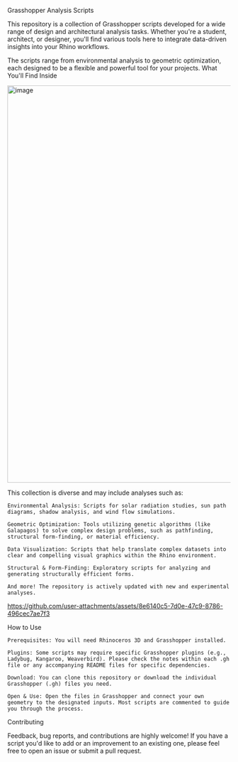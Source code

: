 Grasshopper Analysis Scripts


This repository is a collection of Grasshopper scripts developed for a wide range of design and architectural analysis tasks. Whether you're a student, architect, or designer, you'll find various tools here to integrate data-driven insights into your Rhino workflows.

The scripts range from environmental analysis to geometric optimization, each designed to be a flexible and powerful tool for your projects.
What You'll Find Inside

<img width="1910" height="894" alt="image" src="https://github.com/user-attachments/assets/7032fba2-3939-4267-81da-ce3436f74604" />


This collection is diverse and may include analyses such as:

    Environmental Analysis: Scripts for solar radiation studies, sun path diagrams, shadow analysis, and wind flow simulations.

    Geometric Optimization: Tools utilizing genetic algorithms (like Galapagos) to solve complex design problems, such as pathfinding, structural form-finding, or material efficiency.

    Data Visualization: Scripts that help translate complex datasets into clear and compelling visual graphics within the Rhino environment.

    Structural & Form-Finding: Exploratory scripts for analyzing and generating structurally efficient forms.

    And more! The repository is actively updated with new and experimental analyses.




https://github.com/user-attachments/assets/8e6140c5-7d0e-47c9-8786-496cec7ae7f3


How to Use

    Prerequisites: You will need Rhinoceros 3D and Grasshopper installed.

    Plugins: Some scripts may require specific Grasshopper plugins (e.g., Ladybug, Kangaroo, Weaverbird). Please check the notes within each .gh file or any accompanying README files for specific dependencies.

    Download: You can clone this repository or download the individual Grasshopper (.gh) files you need.

    Open & Use: Open the files in Grasshopper and connect your own geometry to the designated inputs. Most scripts are commented to guide you through the process.

Contributing

Feedback, bug reports, and contributions are highly welcome! If you have a script you'd like to add or an improvement to an existing one, please feel free to open an issue or submit a pull request.
